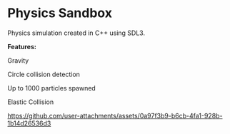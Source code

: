 <h1>Physics Sandbox</h1>


Physics simulation created in C++ using SDL3.

**Features:**

Gravity

Circle collision detection

Up to 1000 particles spawned

Elastic Collision

https://github.com/user-attachments/assets/0a97f3b9-b6cb-4fa1-928b-1b14d26536d3

